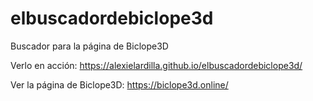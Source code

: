 # elbuscadordebiclope3d
Buscador para la página de Biclope3D

Verlo en acción: https://alexielardilla.github.io/elbuscadordebiclope3d/

Ver la página de Biclope3D: https://biclope3d.online/ 
